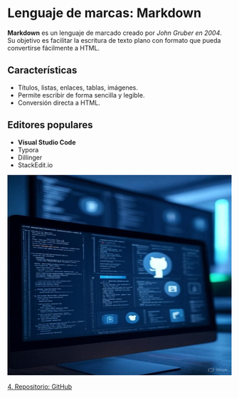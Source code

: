 # Lenguaje de marcas: Markdown

**Markdown** es un lenguaje de marcado creado por *John Gruber en 2004*.  
Su objetivo es facilitar la escritura de texto plano con formato que pueda convertirse fácilmente a HTML.  

## Características
- Títulos, listas, enlaces, tablas, imágenes.  
- Permite escribir de forma sencilla y legible.  
- Conversión directa a HTML.  

## Editores populares
- **Visual Studio Code**  
- Typora  
- Dillinger  
- StackEdit.io  


<p align="center">
  <img src="/img/markdown.jpg" alt="![host](/img/markdown.jpg)"  width="650"
height="450"/>
</p>

[4. Repositorio: GitHub](github.md)
